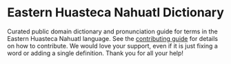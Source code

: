 
# Eastern Huasteca Nahuatl Dictionary

Curated public domain dictionary and pronunciation guide for terms in the Eastern Huasteca Nahuatl language. See the [contributing guide](https://github.com/drumworkteam/term/blob/make/.github/contributing.md) for details on how to contribute. We would love your support, even if it is just fixing a word or adding a single definition. Thank you for all your help!